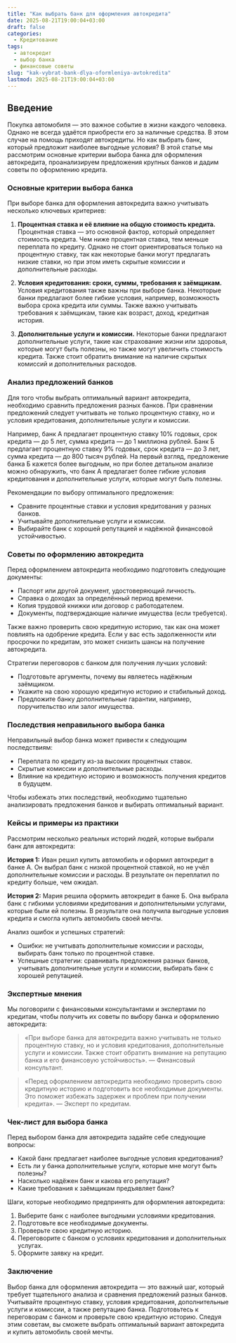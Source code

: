 ```yaml
---
title: "Как выбрать банк для оформления автокредита"
date: 2025-08-21T19:00:04+03:00
draft: false
categories:
  - Кредитование
tags:
  - автокредит
  - выбор банка
  - финансовые советы
slug: "kak-vybrat-bank-dlya-oformleniya-avtokredita"
lastmod: 2025-08-21T19:00:04+03:00
---
```


## Введение

Покупка автомобиля — это важное событие в жизни каждого человека. Однако не всегда удаётся приобрести его за наличные средства. В этом случае на помощь приходят автокредиты. Но как выбрать банк, который предложит наиболее выгодные условия? В этой статье мы рассмотрим основные критерии выбора банка для оформления автокредита, проанализируем предложения крупных банков и дадим советы по оформлению кредита.

### Основные критерии выбора банка

При выборе банка для оформления автокредита важно учитывать несколько ключевых критериев:

1. **Процентная ставка и её влияние на общую стоимость кредита.** Процентная ставка — это основной фактор, который определяет стоимость кредита. Чем ниже процентная ставка, тем меньше переплата по кредиту. Однако не стоит ориентироваться только на процентную ставку, так как некоторые банки могут предлагать низкие ставки, но при этом иметь скрытые комиссии и дополнительные расходы.

2. **Условия кредитования: сроки, суммы, требования к заёмщикам.** Условия кредитования также важны при выборе банка. Некоторые банки предлагают более гибкие условия, например, возможность выбора срока кредита или суммы. Также важно учитывать требования к заёмщикам, такие как возраст, доход, кредитная история.

3. **Дополнительные услуги и комиссии.** Некоторые банки предлагают дополнительные услуги, такие как страхование жизни или здоровья, которые могут быть полезны, но также могут увеличить стоимость кредита. Также стоит обратить внимание на наличие скрытых комиссий и дополнительных расходов.

### Анализ предложений банков

Для того чтобы выбрать оптимальный вариант автокредита, необходимо сравнить предложения разных банков. При сравнении предложений следует учитывать не только процентную ставку, но и условия кредитования, дополнительные услуги и комиссии.

Например, банк А предлагает процентную ставку 10% годовых, срок кредита — до 5 лет, сумма кредита — до 1 миллиона рублей. Банк Б предлагает процентную ставку 9% годовых, срок кредита — до 3 лет, сумма кредита — до 800 тысяч рублей. На первый взгляд, предложение банка Б кажется более выгодным, но при более детальном анализе можно обнаружить, что банк А предлагает более гибкие условия кредитования и дополнительные услуги, которые могут быть полезны.

Рекомендации по выбору оптимального предложения:

- Сравните процентные ставки и условия кредитования у разных банков.
- Учитывайте дополнительные услуги и комиссии.
- Выбирайте банк с хорошей репутацией и надёжной финансовой устойчивостью.

### Советы по оформлению автокредита

Перед оформлением автокредита необходимо подготовить следующие документы:

- Паспорт или другой документ, удостоверяющий личность.
- Справка о доходах за определённый период времени.
- Копия трудовой книжки или договор с работодателем.
- Документы, подтверждающие наличие имущества (если требуется).

Также важно проверить свою кредитную историю, так как она может повлиять на одобрение кредита. Если у вас есть задолженности или просрочки по кредитам, это может снизить шансы на получение автокредита.

Стратегии переговоров с банком для получения лучших условий:

- Подготовьте аргументы, почему вы являетесь надёжным заёмщиком.
- Укажите на свою хорошую кредитную историю и стабильный доход.
- Предложите банку дополнительные гарантии, например, поручительство или залог имущества.

### Последствия неправильного выбора банка

Неправильный выбор банка может привести к следующим последствиям:

- Переплата по кредиту из-за высоких процентных ставок.
- Скрытые комиссии и дополнительные расходы.
- Влияние на кредитную историю и возможность получения кредитов в будущем.

Чтобы избежать этих последствий, необходимо тщательно анализировать предложения банков и выбирать оптимальный вариант.

### Кейсы и примеры из практики

Рассмотрим несколько реальных историй людей, которые выбрали банк для автокредита:

**История 1:** Иван решил купить автомобиль и оформил автокредит в банке А. Он выбрал банк с низкой процентной ставкой, но не учёл дополнительные комиссии и расходы. В результате он переплатил по кредиту больше, чем ожидал.

**История 2:** Мария решила оформить автокредит в банке Б. Она выбрала банк с гибкими условиями кредитования и дополнительными услугами, которые были ей полезны. В результате она получила выгодные условия кредита и смогла купить автомобиль своей мечты.

Анализ ошибок и успешных стратегий:

- Ошибки: не учитывать дополнительные комиссии и расходы, выбирать банк только по процентной ставке.
- Успешные стратегии: сравнивать предложения разных банков, учитывать дополнительные услуги и комиссии, выбирать банк с хорошей репутацией.

### Экспертные мнения

Мы поговорили с финансовыми консультантами и экспертами по кредитам, чтобы получить их советы по выбору банка и оформлению автокредита:

> «При выборе банка для автокредита важно учитывать не только процентную ставку, но и условия кредитования, дополнительные услуги и комиссии. Также стоит обратить внимание на репутацию банка и его финансовую устойчивость». — Финансовый консультант.

> «Перед оформлением автокредита необходимо проверить свою кредитную историю и подготовить все необходимые документы. Это поможет избежать задержек и проблем при получении кредита». — Эксперт по кредитам.

### Чек-лист для выбора банка

Перед выбором банка для автокредита задайте себе следующие вопросы:

- Какой банк предлагает наиболее выгодные условия кредитования?
- Есть ли у банка дополнительные услуги, которые мне могут быть полезны?
- Насколько надёжен банк и какова его репутация?
- Какие требования к заёмщикам предъявляет банк?

Шаги, которые необходимо предпринять для оформления автокредита:

1. Выберите банк с наиболее выгодными условиями кредитования.
2. Подготовьте все необходимые документы.
3. Проверьте свою кредитную историю.
4. Переговорите с банком о условиях кредитования и дополнительных услугах.
5. Оформите заявку на кредит.

### Заключение

Выбор банка для оформления автокредита — это важный шаг, который требует тщательного анализа и сравнения предложений разных банков. Учитывайте процентную ставку, условия кредитования, дополнительные услуги и комиссии, а также репутацию банка. Подготовьтесь к переговорам с банком и проверьте свою кредитную историю. Следуя этим советам, вы сможете выбрать оптимальный вариант автокредита и купить автомобиль своей мечты.

